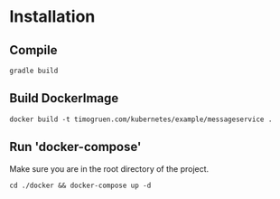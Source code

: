 # Installation

## Compile
```
gradle build
```

## Build DockerImage
```
docker build -t timogruen.com/kubernetes/example/messageservice .
```

## Run 'docker-compose'
Make sure you are in the root directory of the project.
```
cd ./docker && docker-compose up -d
```
